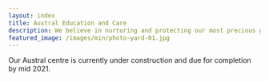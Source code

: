 ```yaml
---
layout: index
title: Austral Education and Care
description: We believe in nurturing and protecting our most precious gifts – our children and our planet.
featured_image: /images/min/photo-yard-01.jpg
---
```


<section class="pb-8 md:pb-12 text-center bg-section">
  <div class="container mx-auto px-4 max-w-xl md:max-w-3xl lg:max-w-6xl">
    <div class="-mt-16 px-4 py-4 md:px-8 md:py-8 lg:px-14 lg:py-16 relative bg-white shadow-xl">
      <p class="text-lg md:text-xl lg:text-2xl">Our Austral centre is currently under construction and due for completion by mid 2021.</p>
    </div>
  </div>
</section>
